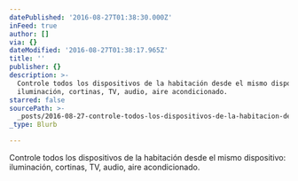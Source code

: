 ```yaml
---
datePublished: '2016-08-27T01:38:30.000Z'
inFeed: true
author: []
via: {}
dateModified: '2016-08-27T01:38:17.965Z'
title: ''
publisher: {}
description: >-
  Controle todos los dispositivos de la habitación desde el mismo dispositivo:
  iluminación, cortinas, TV, audio, aire acondicionado.
starred: false
sourcePath: >-
  _posts/2016-08-27-controle-todos-los-dispositivos-de-la-habitacion-desde-el-mi.md
_type: Blurb

---
```

Controle todos los dispositivos de la habitación desde el mismo dispositivo: iluminación, cortinas, TV, audio, aire acondicionado.